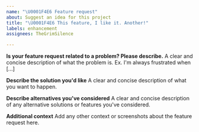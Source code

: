 ```yaml
---
name: "\U0001F4E6 Feature request"
about: Suggest an idea for this project
title: "\U0001F4E6 This feature, I like it. Another!"
labels: enhancement
assignees: TheGrimSilence

---
```


**Is your feature request related to a problem? Please describe.**
A clear and concise description of what the problem is. Ex. I'm always frustrated when [...]

**Describe the solution you'd like**
A clear and concise description of what you want to happen.

**Describe alternatives you've considered**
A clear and concise description of any alternative solutions or features you've considered.

**Additional context**
Add any other context or screenshots about the feature request here.
